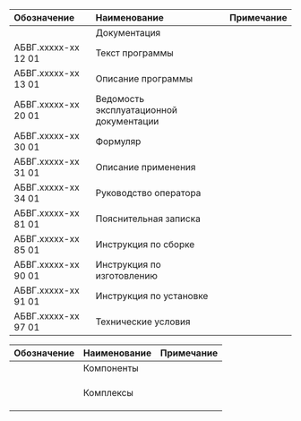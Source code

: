 <!--  Тиульный лист  -->

<!--  Содержания и аннотации нет  -->

<!--  Таблица с перечнем документов на отдельном листе -->
<!--  Внимательно к составу документов. Инструкцию по изготовлению можен не выпускать. Сведения о этом указываются в ТУ -->


| Обозначение | Наименование | Примечание |
|:-|:-|-|
| | Документация ||
|АБВГ.ххххх-хх 12 01|Текст программы   | |
|АБВГ.ххххх-хх 13 01|Описание программы| |
|АБВГ.ххххх-хх 20 01|Ведомость эксплуатационной документации| |
|АБВГ.ххххх-хх 30 01|Формуляр | |
|АБВГ.ххххх-хх 31 01|Описание применения| |
|АБВГ.ххххх-хх 34 01|Руководство оператора| |
|АБВГ.ххххх-хх 81 01|Пояснительная записка||
|АБВГ.ххххх-хх 85 01|Инструкция по сборке ||
|АБВГ.ххххх-хх 90 01|Инструкция по изготовлению||
|АБВГ.ххххх-хх 91 01|Инструкция по установке||
|АБВГ.ххххх-хх 97 01|Технические условия||


<!--  Таблица с перечнем библиотек с нового листа -->
| Обозначение | Наименование | Примечание |
|:-|:-|-|
| | Компоненты ||
||||
||||
||||
| | Комплексы ||
||||
||||
||||

<!--  Таблица подписями -->
<!--  всегда с нового листа: Лист регистрации изменений -->